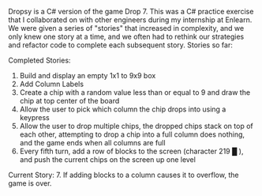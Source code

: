 Dropsy is a C# version of the game Drop 7. This was a C# practice exercise that I collaborated on with other engineers during my internship at Enlearn. We were given a series of "stories" that increased in complexity, and we only knew one story at a time, and we often had to rethink our strategies and refactor code to complete each subsequent story.
Stories so far:

Completed Stories:
 1. Build and display an empty 1x1 to 9x9 box
 2. Add Column Labels
 3. Create a chip with a random value less than or equal to 9 and draw the chip at top center of the board
 4. Allow the user to pick which column the chip drops into using a keypress
 5. Allow the user to drop multiple chips, the dropped chips stack on top of each other, attempting to drop a chip into a full column does nothing, and the game ends when all columns are full
 6. Every fifth turn, add a row of blocks to the screen (character 219 █ ), and push the current chips on the screen up one level
 
 Current Story:
 7. If adding blocks to a column causes it to overflow, the game is over.
